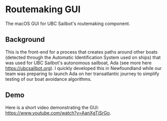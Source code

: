 # Routemaking GUI
The macOS GUI for UBC Sailbot's routemaking component.

## Background
This is the front-end for a process that creates paths around other boats (detected through the Automatic Identification System used on ships) that was used for UBC Sailbot's autonomous sailboat, Ada (see more here https://ubcsailbot.org). I quickly developed this in Newfoundland while our team was preparing to launch Ada on her transatlantic journey to simplify testing of our boat avoidance algorithms. 

## Demo
Here is a short video demonstrating the GUI: https://www.youtube.com/watch?v=AanXgTiSrGo.
